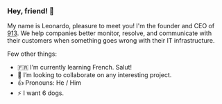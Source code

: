 ### Hey, friend! 👋

My name is Leonardo, pleasure to meet you! I'm the founder and CEO of [913](https://913hq.com). We help companies better monitor, resolve, and communicate with their customers when something goes wrong with their IT infrastructure.

<!--
**leodrummond/leodrummond** is a ✨ _special_ ✨ repository because its `README.md` (this file) appears on your GitHub profile. -->

Few other things:
- 🇫🇷  I’m currently learning French. Salut!
- 👯  I’m looking to collaborate on any interesting project.
- 👍  Pronouns: He / Him
- ⚡  I want 6 dogs.
